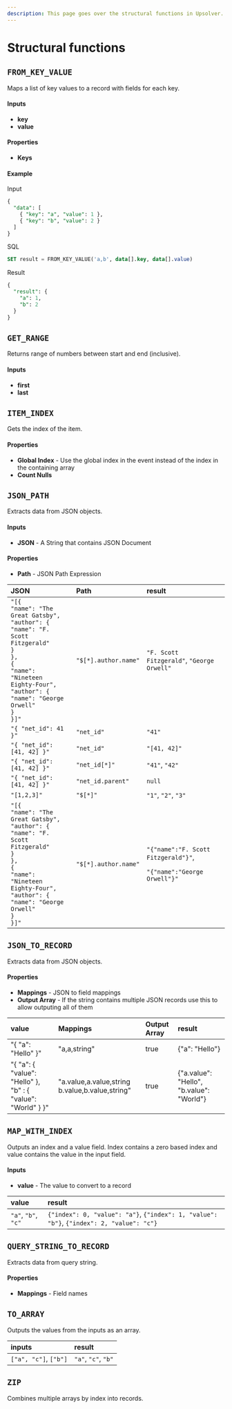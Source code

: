 ```yaml
---
description: This page goes over the structural functions in Upsolver.
---
```


# Structural functions

## `FROM_KEY_VALUE`

Maps a list of key values to a record with fields for each key.

#### Inputs

* **key**
* **value**

#### Properties

* **Keys**

#### Example

Input

```sql
{
  "data": [
    { "key": "a", "value": 1 },
    { "key": "b", "value": 2 }
  ]
}
```

SQL

```sql
SET result = FROM_KEY_VALUE('a,b', data[].key, data[].value)
```

Result

```sql
{
  "result": {
    "a": 1,
    "b": 2
  }
}
```

## `GET_RANGE`

Returns range of numbers between start and end \(inclusive\).

#### Inputs

* **first**
* **last**

## `ITEM_INDEX`

Gets the index of the item.

#### Properties

* **Global Index** - Use the global index in the event instead of the index in the containing array
* **Count Nulls**

## `JSON_PATH`

Extracts data from JSON objects.

#### Inputs

* **JSON** - A String that contains JSON Document

#### Properties

* **Path** - JSON Path Expression

<table>
  <thead>
    <tr>
      <th style="text-align:left">JSON</th>
      <th style="text-align:left">Path</th>
      <th style="text-align:left">result</th>
    </tr>
  </thead>
  <tbody>
    <tr>
      <td style="text-align:left"><code>&quot;[{</code>
        <br /><code>&quot;name&quot;: &quot;The Great Gatsby&quot;,</code>
        <br /><code>&quot;author&quot;: {</code>
        <br /><code>&quot;name&quot;: &quot;F. Scott Fitzgerald&quot;</code>
        <br /><code>}</code>
        <br /><code>},</code>
        <br /><code>{</code>
        <br /><code>&quot;name&quot;: &quot;Nineteen Eighty-Four&quot;,</code>
        <br /><code>&quot;author&quot;: {</code>
        <br /><code>&quot;name&quot;: &quot;George Orwell&quot;</code>
        <br /><code>}</code>
        <br /><code>}]&quot;</code>
      </td>
      <td style="text-align:left"><code>&quot;$[*].author.name&quot;</code>
      </td>
      <td style="text-align:left"><code>&quot;F. Scott Fitzgerald&quot;</code>, <code>&quot;George Orwell&quot;</code>
      </td>
    </tr>
    <tr>
      <td style="text-align:left"><code>&quot;{ &quot;net_id&quot;: 41 }&quot;</code>
      </td>
      <td style="text-align:left"><code>&quot;net_id&quot;</code>
      </td>
      <td style="text-align:left"><code>&quot;41&quot;</code>
      </td>
    </tr>
    <tr>
      <td style="text-align:left"><code>&quot;{ &quot;net_id&quot;: [41, 42] }&quot;</code>
      </td>
      <td style="text-align:left"><code>&quot;net_id&quot;</code>
      </td>
      <td style="text-align:left"><code>&quot;[41, 42]&quot;</code>
      </td>
    </tr>
    <tr>
      <td style="text-align:left"><code>&quot;{ &quot;net_id&quot;: [41, 42] }&quot;</code>
      </td>
      <td style="text-align:left"><code>&quot;net_id[*]&quot;</code>
      </td>
      <td style="text-align:left"><code>&quot;41&quot;</code>, <code>&quot;42&quot;</code>
      </td>
    </tr>
    <tr>
      <td style="text-align:left"><code>&quot;{ &quot;net_id&quot;: [41, 42] }&quot;</code>
      </td>
      <td style="text-align:left"><code>&quot;net_id.parent&quot;</code>
      </td>
      <td style="text-align:left"><code>null</code>
      </td>
    </tr>
    <tr>
      <td style="text-align:left"><code>&quot;[1,2,3]&quot;</code>
      </td>
      <td style="text-align:left"><code>&quot;$[*]&quot;</code>
      </td>
      <td style="text-align:left"><code>&quot;1&quot;</code>, <code>&quot;2&quot;</code>, <code>&quot;3&quot;</code>
      </td>
    </tr>
    <tr>
      <td style="text-align:left"><code>&quot;[{</code>
        <br /><code>&quot;name&quot;: &quot;The Great Gatsby&quot;,</code>
        <br /><code>&quot;author&quot;: {</code>
        <br /><code>&quot;name&quot;: &quot;F. Scott Fitzgerald&quot;</code>
        <br /><code>}</code>
        <br /><code>},</code>
        <br /><code>{</code>
        <br /><code>&quot;name&quot;: &quot;Nineteen Eighty-Four&quot;,</code>
        <br /><code>&quot;author&quot;: {</code>
        <br /><code>&quot;name&quot;: &quot;George Orwell&quot;</code>
        <br /><code>}</code>
        <br /><code>}]&quot;</code>
      </td>
      <td style="text-align:left"><code>&quot;$[*].author.name&quot;</code>
      </td>
      <td style="text-align:left">
        <p><code>&quot;{&quot;name&quot;:&quot;F. Scott Fitzgerald&quot;}&quot;</code>,</p>
        <p><code>&quot;{&quot;name&quot;:&quot;George Orwell&quot;}&quot;</code>
        </p>
      </td>
    </tr>
  </tbody>
</table>

## `JSON_TO_RECORD`

Extracts data from JSON objects.

#### Properties

* **Mappings** - JSON to field mappings
* **Output Array** - If the string contains multiple JSON records use this to allow outputing all of them

| value | Mappings | Output Array | result |
| :--- | :--- | :--- | :--- |
| "{ "a": "Hello" }" | "a,a,string" | true | {"a": "Hello"} |
| "{ "a": { "value": "Hello" }, "b" : { "value": "World" } }" | "a.value,a.value,string b.value,b.value,string" | true | {"a.value": "Hello", "b.value": "World"} |

## `MAP_WITH_INDEX`

Outputs an index and a value field. Index contains a zero based index and value contains the value in the input field.

#### Inputs

* **value** - The value to convert to a record

| value | result |
| :--- | :--- |
| `"a"`, `"b"`, `"c"` | `{"index": 0, "value": "a"}`, `{"index": 1, "value": "b"}`, `{"index": 2, "value": "c"}` |

## `QUERY_STRING_TO_RECORD`

Extracts data from query string.

#### Properties

* **Mappings** - Field names

## `TO_ARRAY`

Outputs the values from the inputs as an array.

| inputs | result |
| :--- | :--- |
| `["a", "c"]`, `["b"]` | `"a"`, `"c"`, `"b"` |

## `ZIP`

Combines multiple arrays by index into records.

